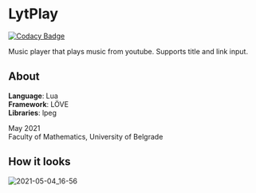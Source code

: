 # LytPlay

[![Codacy Badge](https://api.codacy.com/project/badge/Grade/8b3c16175f4f44caaafb60a17609deaf)](https://app.codacy.com/gh/matf-pp/2021_LytPlay?utm_source=github.com&utm_medium=referral&utm_content=matf-pp/2021_LytPlay&utm_campaign=Badge_Grade_Settings)

Music player that plays music from youtube. Supports title and link input.

## About

**Language**: Lua </br>
**Framework**: LÖVE </br>
**Libraries**: lpeg </br>

May 2021 </br>
Faculty of Mathematics, University of Belgrade

## How it looks

![2021-05-04_16-56](https://user-images.githubusercontent.com/30701714/117023748-aa5d2f80-acf9-11eb-887e-2c6f046ecef9.png)

